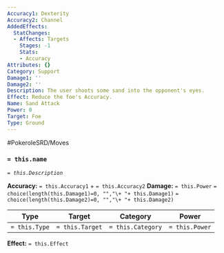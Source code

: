 ```yaml
---
Accuracy1: Dexterity
Accuracy2: Channel
AddedEffects:
  StatChanges:
  - Affects: Targets
    Stages: -1
    Stats:
    - Accuracy
Attributes: {}
Category: Support
Damage1: ''
Damage2: ''
Description: The user shoots some sand into the opponent's eyes.
Effect: Reduce the foe's Accuracy.
Name: Sand Attack
Power: 0
Target: Foe
Type: Ground
---
```


#PokeroleSRD/Moves

### `= this.name`
*`= this.Description`*

**Accuracy:** `= this.Accuracy1` + `= this.Accuracy2`
**Damage:** `= this.Power` `= choice(length(this.Damage1)=0, "","\+ "+ this.Damage1)` `= choice(length(this.Damage2)=0, "","\+ "+ this.Damage2)`

| Type          | Target          | Category          | Power          |
| ------------- | --------------- | ----------------  | -------------- |
| `= this.Type` | `= this.Target` | `= this.Category` | `= this.Power` | 

**Effect:** `= this.Effect`